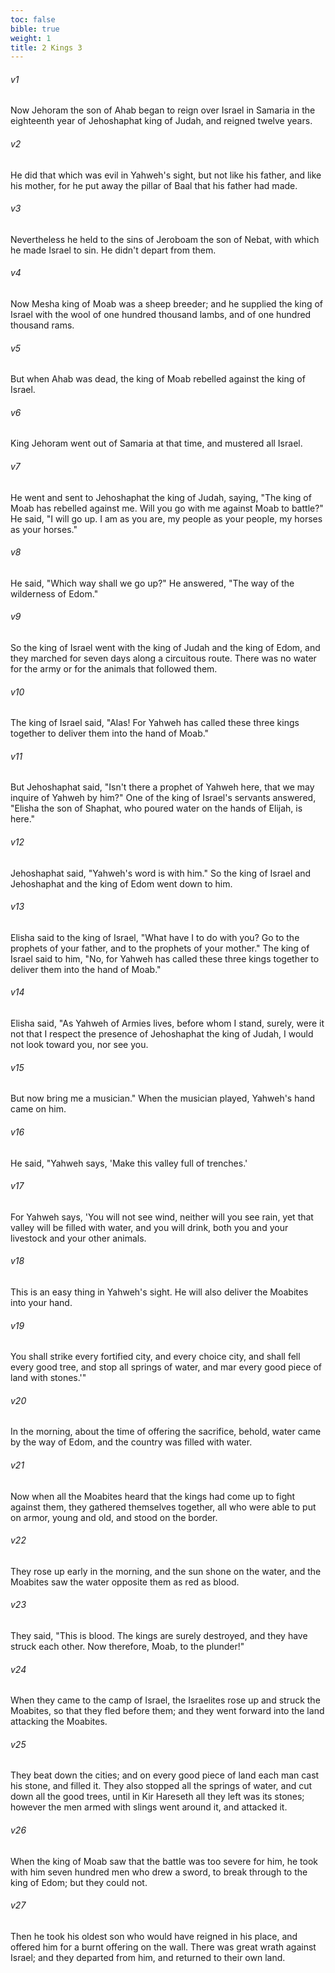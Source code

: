 ```yaml
---
toc: false
bible: true
weight: 1
title: 2 Kings 3
---
```




###### v1 
Now Jehoram the son of Ahab began to reign over Israel in Samaria in the eighteenth year of Jehoshaphat king of Judah, and reigned twelve years. 

###### v2 
He did that which was evil in Yahweh's sight, but not like his father, and like his mother, for he put away the pillar of Baal that his father had made. 

###### v3 
Nevertheless he held to the sins of Jeroboam the son of Nebat, with which he made Israel to sin. He didn't depart from them. 

###### v4 
Now Mesha king of Moab was a sheep breeder; and he supplied the king of Israel with the wool of one hundred thousand lambs, and of one hundred thousand rams. 

###### v5 
But when Ahab was dead, the king of Moab rebelled against the king of Israel. 

###### v6 
King Jehoram went out of Samaria at that time, and mustered all Israel. 

###### v7 
He went and sent to Jehoshaphat the king of Judah, saying, "The king of Moab has rebelled against me. Will you go with me against Moab to battle?" He said, "I will go up. I am as you are, my people as your people, my horses as your horses." 

###### v8 
He said, "Which way shall we go up?" He answered, "The way of the wilderness of Edom." 

###### v9 
So the king of Israel went with the king of Judah and the king of Edom, and they marched for seven days along a circuitous route. There was no water for the army or for the animals that followed them. 

###### v10 
The king of Israel said, "Alas! For Yahweh has called these three kings together to deliver them into the hand of Moab." 

###### v11 
But Jehoshaphat said, "Isn't there a prophet of Yahweh here, that we may inquire of Yahweh by him?" One of the king of Israel's servants answered, "Elisha the son of Shaphat, who poured water on the hands of Elijah, is here." 

###### v12 
Jehoshaphat said, "Yahweh's word is with him." So the king of Israel and Jehoshaphat and the king of Edom went down to him. 

###### v13 
Elisha said to the king of Israel, "What have I to do with you? Go to the prophets of your father, and to the prophets of your mother." The king of Israel said to him, "No, for Yahweh has called these three kings together to deliver them into the hand of Moab." 

###### v14 
Elisha said, "As Yahweh of Armies lives, before whom I stand, surely, were it not that I respect the presence of Jehoshaphat the king of Judah, I would not look toward you, nor see you. 

###### v15 
But now bring me a musician." When the musician played, Yahweh's hand came on him. 

###### v16 
He said, "Yahweh says, 'Make this valley full of trenches.' 

###### v17 
For Yahweh says, 'You will not see wind, neither will you see rain, yet that valley will be filled with water, and you will drink, both you and your livestock and your other animals. 

###### v18 
This is an easy thing in Yahweh's sight. He will also deliver the Moabites into your hand. 

###### v19 
You shall strike every fortified city, and every choice city, and shall fell every good tree, and stop all springs of water, and mar every good piece of land with stones.'" 

###### v20 
In the morning, about the time of offering the sacrifice, behold, water came by the way of Edom, and the country was filled with water. 

###### v21 
Now when all the Moabites heard that the kings had come up to fight against them, they gathered themselves together, all who were able to put on armor, young and old, and stood on the border. 

###### v22 
They rose up early in the morning, and the sun shone on the water, and the Moabites saw the water opposite them as red as blood. 

###### v23 
They said, "This is blood. The kings are surely destroyed, and they have struck each other. Now therefore, Moab, to the plunder!" 

###### v24 
When they came to the camp of Israel, the Israelites rose up and struck the Moabites, so that they fled before them; and they went forward into the land attacking the Moabites. 

###### v25 
They beat down the cities; and on every good piece of land each man cast his stone, and filled it. They also stopped all the springs of water, and cut down all the good trees, until in Kir Hareseth all they left was its stones; however the men armed with slings went around it, and attacked it. 

###### v26 
When the king of Moab saw that the battle was too severe for him, he took with him seven hundred men who drew a sword, to break through to the king of Edom; but they could not. 

###### v27 
Then he took his oldest son who would have reigned in his place, and offered him for a burnt offering on the wall. There was great wrath against Israel; and they departed from him, and returned to their own land.
